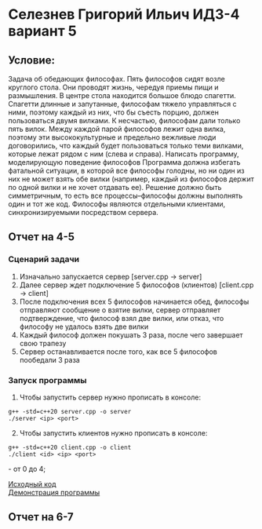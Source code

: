 # Селезнев Григорий Ильич ИДЗ-4 вариант 5
## Условие:
Задача об обедающих философах. Пять философов сидят возле круглого стола. Они проводят жизнь, чередуя приемы пищи и
размышления. В центре стола находится большое блюдо спагетти. Спагетти длинные и запутанные, философам тяжело управляться с ними, поэтому каждый из них, что бы съесть порцию, должен пользоваться двумя вилками. К несчастью, философам дали только пять вилок. Между каждой парой философов лежит одна вилка, поэтому эти высококультурные и предельно вежливые люди договорились, что каждый будет пользоваться только теми вилками, которые лежат рядом с ним (слева и справа). Написать программу, моделирующую поведение философов Программа должна избегать фатальной ситуации, в которой все философы голодны, но ни один из них не может взять обе вилки (например, каждый из философов держит по одной вилки и не хочет отдавать ее). Решение должно быть симметричным, то есть все процессы–философы должны выполнять один и тот же код. Философы являются отдельными клиентами, синхронизируемыми посредством сервера.

## Отчет на 4-5

### Сценарий задачи
1. Изначально запускается сервер [server.cpp -> server]
2. Далее сервер ждет подключение 5 философов (клиентов) [client.cpp -> client]
3. После подключения всех 5 философов начинается обед, философы отправляют сообщение о взятие вилки, сервер отправляет подтверждение, что философ взял две вилки, или отказ, что философу не удалось взять две вилки
4. Каждый философ должен покушать 3 раза, после чего завершает свою трапезу
5. Сервер останавливается после того, как все 5 философов пообедали 3 раза

### Запуск программы
1. Чтобы запустить сервер нужно прописать в консоле:
```
g++ -std=c++20 server.cpp -o server
./server <ip> <port>
```
2. Чтобы запустить клиентов нужно прописать в консоле:
```
g++ -std=c++20 client.cpp -o client
./client <id> <ip> <port>
```
<id> - от 0 до 4;

[Исходный код](https://github.com/Grisha1232/IDZ-4/tree/main/4-5)  
[Демонстрация программы]()


## Отчет на 6-7
